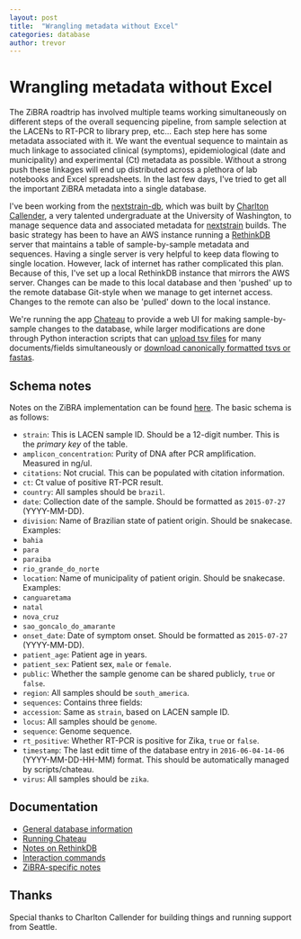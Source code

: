 ```yaml
---
layout: post
title:  "Wrangling metadata without Excel"
categories: database
author: trevor
---
```


# Wrangling metadata without Excel

The ZiBRA roadtrip has involved multiple teams working simultaneously on different steps of the overall sequencing pipeline, from sample selection at the LACENs to RT-PCR to library prep, etc... Each step here has some metadata associated with it. We want the eventual sequence to maintain as much linkage to associated clinical (symptoms), epidemiological (date and municipality) and experimental (Ct) metadata as possible. Without a strong push these linkages will end up distributed across a plethora of lab notebooks and Excel spreadsheets. In the last few days, I've tried to get all the important ZiBRA metadata into a single database. 

I've been working from the [nextstrain-db](http://github/blab/nextstrain-db), which was built by [Charlton Callender](http://bedford.io/team/charlton-callender/), a very talented undergraduate at the University of Washington, to manage sequence data and associated metadata for [nextstrain](http://nextstrain.org) builds. The basic strategy has been to have an AWS instance running a [RethinkDB](http://rethinkdb.org) server that maintains a table of sample-by-sample metadata and sequences. Having a single server is very helpful to keep data flowing to single location. However, lack of internet has rather complicated this plan. Because of this, I've set up a local RethinkDB instance that mirrors the AWS server. Changes can be made to this local database and then 'pushed' up to the remote database Git-style when we manage to get internet access. Changes to the remote can also be 'pulled' down to the local instance.

We're running the app [Chateau](http://github.com/neumino/chateau) to provide a web UI for making sample-by-sample changes to the database, while larger modifications are done through Python interaction scripts that can [upload tsv files](http://github/blab/nextstrain-db/vdb/zibra_metadata_upload.py) for many documents/fields simultaneously or [download canonically formatted tsvs or fastas](http://github/blab/nextstrain-db/vdb/zibra_download.py).

## Schema notes

Notes on the ZiBRA implementation can be found [here](http://github/blab/nextstrain-db/ZIBRA.md). The basic schema is as follows:

* `strain`: This is LACEN sample ID. Should be a 12-digit number. This is the *primary key* of the table.
* `amplicon_concentration`: Purity of DNA after PCR amplification. Measured in ng/ul.
* `citations`: Not crucial. This can be populated with citation information.
* `ct`: Ct value of positive RT-PCR result.
* `country`: All samples should be `brazil`.
* `date`: Collection date of the sample. Should be formatted as `2015-07-27` (YYYY-MM-DD).
* `division`: Name of Brazilian state of patient origin. Should be snakecase. Examples:
 * `bahia`
 * `para`
 * `paraiba`
 * `rio_grande_do_norte`
* `location`: Name of municipality of patient origin. Should be snakecase. Examples:
 * `canguaretama`
 * `natal` 
 * `nova_cruz`
 * `sao_goncalo_do_amarante`
* `onset_date`: Date of symptom onset. Should be formatted as `2015-07-27` (YYYY-MM-DD). 
* `patient_age`: Patient age in years.
* `patient_sex`: Patient sex, `male` or `female`.
* `public`: Whether the sample genome can be shared publicly, `true` or `false`.
* `region`: All samples should be `south_america`.
* `sequences`: Contains three fields:
 * `accession`: Same as `strain`, based on LACEN sample ID.
 * `locus`: All samples should be `genome`.
 * `sequence`: Genome sequence.
* `rt_positive`: Whether RT-PCR is positive for Zika, `true` or `false`.
* `timestamp`: The last edit time of the database entry in `2016-06-04-14-06` (YYYY-MM-DD-HH-MM) format. This should be
automatically managed by scripts/chateau.
* `virus`: All samples should be `zika`.

## Documentation

* [General database information](http://github/blab/nextstrain-db)
* [Running Chateau](http://github/blab/nextstrain-db)
* [Notes on RethinkDB](http://github/blab/nextstrain-db/RETHINKDB.md)
* [Interaction commands](http://github/blab/nextstrain-db/vdb/)
* [ZiBRA-specific notes](http://github/blab/nextstrain-db/ZIBRA.md)

## Thanks

Special thanks to Charlton Callender for building things and running support from Seattle.
